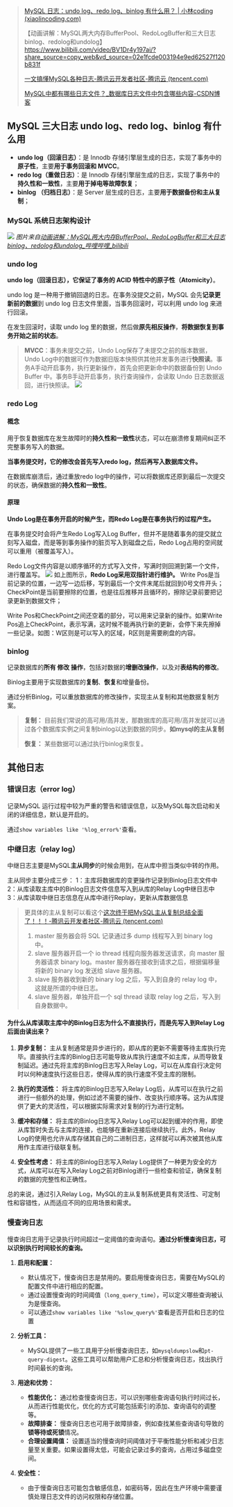 > [MySQL 日志：undo log、redo log、binlog 有什么用？ | 小林coding (xiaolincoding.com)](https://www.xiaolincoding.com/mysql/log/how_update.html)
> 
> 【动画讲解：MySQL两大内存BufferPool、RedoLogBuffer和三大日志binlog、redolog和undolog】 https://www.bilibili.com/video/BV1Dr4y197ai/?share_source=copy_web&vd_source=02e1fcde003194e9ed62527f120b831f
> 
> [一文搞懂MySQL各种日志-腾讯云开发者社区-腾讯云 (tencent.com)](https://cloud.tencent.com/developer/article/2339983)
> 
> [MySQL中都有哪些日志文件？_数据库日志文件中包含哪些内容-CSDN博客](https://blog.csdn.net/lveex/article/details/118873638)


## MySQL 三大日志 undo log、redo log、binlog 有什么用
- **undo log（回滚日志）**：是 Innodb 存储引擎层生成的日志，实现了事务中的**原子性**，主要**用于事务回滚和 MVCC**。
- **redo log（重做日志）**：是 Innodb 存储引擎层生成的日志，实现了事务中的**持久性和一致性**，主要**用于掉电等故障恢复**；
- **binlog （归档日志）**：是 Server 层生成的日志，主要**用于数据备份和主从复制**；
### MySQL 系统日志架构设计
![](http://douyin.cfddfc.online/myPicture/20240131223701.png)
_图片来自[动画讲解：MySQL两大内存BufferPool、RedoLogBuffer和三大日志binlog、redolog和undolog_哔哩哔哩_bilibili](https://www.bilibili.com/video/BV1Dr4y197ai/?spm_id_from=pageDriver&vd_source=2d885cb62bb9393fa8a5379c72eabd82)_
### undo log
**undo log（回滚日志），它保证了事务的 ACID 特性中的原子性（Atomicity）**。

undo log 是一种用于撤销回退的日志。在事务没提交之前，MySQL 会先**记录更新前的数据**到 undo log 日志文件里面，当事务回滚时，可以利用 undo log 来进行回滚。

在发生回滚时，读取 undo log 里的数据，然后做**原先相反操作**，**将数据恢复到事务开始之前的状态**。

> **MVCC**：事务未提交之前，Undo Log保存了未提交之前的版本数据，Undo Log中的数据可作为数据旧版本快照供其他并发事务进行**快照读**。事务A手动开启事务，执行更新操作，首先会把更新命中的数据备份到 Undo Buffer 中。事务B手动开启事务，执行查询操作，会读取 Undo 日志数据返回，进行快照读。
> ![](https://img-blog.csdnimg.cn/20210718104951377.png?x-oss-process=image/watermark,type_ZmFuZ3poZW5naGVpdGk,shadow_10,text_aHR0cHM6Ly9ibG9nLmNzZG4ubmV0L2hzZjE1NzY4NjE1Mjg0,size_16,color_FFFFFF,t_70)
### redo Log
#### 概念
用于恢复数据库在发生故障时的**持久性和一致性**状态，可以在崩溃修复期间纠正不完整事务写入的数据。

**当事务提交时，它的修改会首先写入redo log，然后再写入数据库文件。**

在数据库崩溃后，通过重放redo log中的操作，可以将数据库还原到最后一次提交的状态，确保数据的**持久性和一致性**。
#### 原理
**Undo Log是在事务开启的时候产生，而Redo Log是在事务执行的过程产生。**

在事务提交时会将产生Redo Log写入Log Buffer，但并不是随着事务的提交就立刻写入磁盘，而是等到事务操作的脏页写入到磁盘之后，Redo Log占用的空间就可以重用（被覆盖写入）。

Redo Log文件内容是以顺序循环的方式写入文件，写满时则回溯到第一个文件，进行覆盖写。
![](https://img-blog.csdnimg.cn/20210718111840875.png?x-oss-process=image/watermark,type_ZmFuZ3poZW5naGVpdGk,shadow_10,text_aHR0cHM6Ly9ibG9nLmNzZG4ubmV0L2hzZjE1NzY4NjE1Mjg0,size_16,color_FFFFFF,t_70#pic_center)
如上图所示，**Redo Log采用双指针进行维护。** Write Pos是当前记录的位置，一边写一边后移，写到最后一个文件末尾后就回到0号文件开头；CheckPoint是当前要擦除的位置，也是往后推移并且循环的，擦除记录前要把记录更新到数据文件；

Write Pos和CheckPoint之间还空着的部分，可以用来记录新的操作。如果Write Pos追上CheckPoint，表示写满，这时候不能再执行新的更新，会停下来先擦掉一些记录。如图：W区则是可以写入的区域，R区则是需要刷盘的内容。
### binlog
记录数据库的**所有 修改 操作**，包括对数据的**增删改操作**，以及对**表结构的修改**。

Binlog主要用于实现数据库的**复制**、**恢复**和增量备份。

通过分析Binlog，可以重放数据库的修改操作，实现主从复制和其他数据复制方案。

> **复制：** 目前我们常说的高可用/高并发，那数据库的高可用/高并发就可以通过各个数据库实例之间复制binlog以达到数据的同步。**如mysql的主从复制**
> 
> **恢复：** 某些数据可以通过执行binlog来恢复。
## 其他日志
### 错误日志（error log）
记录MySQL 运行过程中较为严重的警告和错误信息，以及MySQL每次启动和关闭的详细信息，默认是开启的。

通过`show variables like '%log_error%'`查看。
### 中继日志（relay log）
中继日志主要是MySQL**主从同步**的时候会用到，在从库中担当类似中转的作用。

主从同步主要分成三步：
1：主库将数据库的变更操作记录到Binlog日志文件中
2：从库读取主库中的Binlog日志文件信息写入到从库的Relay Log中继日志中
3：从库读取中继日志信息在从库中进行Replay，更新从库数据信息

> 更具体的主从复制可以看这个[这次终于把MySQL主从复制总结全面了！！！-腾讯云开发者社区-腾讯云 (tencent.com)](https://cloud.tencent.com/developer/article/1822790)
> 1. master 服务器会将 SQL 记录通过多 dump 线程写入到 binary log 中。
> 2. slave 服务器开启一个 io thread 线程向服务器发送请求，向 master 服务器请求 binary log。master 服务器在接收到请求之后，根据偏移量将新的 binary log 发送给 slave 服务器。
> 3. slave 服务器收到新的 binary log 之后，写入到自身的 relay log 中，这就是所谓的中继日志。
> 4. slave 服务器，单独开启一个 sql thread 读取 relay log 之后，写入到自身数据中。

#### **为什么从库读取主库中的Binlog日志为什么不直接执行，而是先写入到Relay Log后面由读出来？**

1. **异步复制：** 主从复制通常是异步进行的，即从库的更新不需要等待主库执行完毕。直接执行主库的Binlog日志可能导致从库执行速度不如主库，从而导致复制延迟。通过先将主库的Binlog日志写入Relay Log，可以在从库自行决定何时以何种速度执行这些日志，使得从库的执行速度不受主库的限制。
    
2. **执行的灵活性：** 将主库的Binlog日志写入Relay Log后，从库可以在执行之前进行一些额外的处理，例如过滤不需要的操作、改变执行顺序等。这为从库提供了更大的灵活性，可以根据实际需求对复制的行为进行定制。
    
3. **缓冲和存储：** 将主库的Binlog日志写入Relay Log可以起到缓冲的作用，即使从库暂时失去与主库的连接，也能够在重新连接后继续执行。此外，Relay Log的使用也允许从库存储其自己的二进制日志，这样就可以再次被其他从库用作主库进行级联复制。
    
4. **安全性考虑：** 将主库的Binlog日志写入Relay Log提供了一种更为安全的方式，从库可以在写入Relay Log之前对Binlog进行一些检查和验证，确保复制的数据的完整性和正确性。
    

总的来说，通过引入Relay Log，MySQL的主从复制系统更具有灵活性、可定制性和容错性，从而适应不同的应用场景和需求。

### 慢查询日志
慢查询日志用于记录执行时间超过一定阈值的查询语句。**通过分析慢查询日志，可以识别执行时间较长的查询。**
1. **启用和配置：**
   - 默认情况下，慢查询日志是禁用的。要启用慢查询日志，需要在MySQL的配置文件中进行相应的配置。
   - 通过设置慢查询的时间阈值（`long_query_time`），可以定义哪些查询被认为是慢查询。
   - 可以通过`show variables like '%slow_query%'`查看是否开启和日志的位置

3. **分析工具：**
   - MySQL提供了一些工具用于分析慢查询日志，如`mysqldumpslow`和`pt-query-digest`。这些工具可以帮助用户汇总和分析慢查询日志，找出执行时间最长的查询。

4. **用途和优势：**
   - **性能优化：** 通过检查慢查询日志，可以识别哪些查询语句执行时间过长，从而进行性能优化，优化的方式可能包括索引的添加、查询语句的调整等。
   - **故障排查：** 慢查询日志也可用于故障排查，例如查找某些查询语句导致的**锁等待或死锁**情况。
   - **合理设置阈值：** 设置适当的慢查询时间阈值对于平衡性能分析和减少日志量至关重要。如果设置得太低，可能会记录过多的查询，占用过多磁盘空间。

5. **安全性：**
   - 由于慢查询日志可能包含敏感信息，如密码等，因此在生产环境中需要谨慎处理日志文件的访问权限和存储位置。
